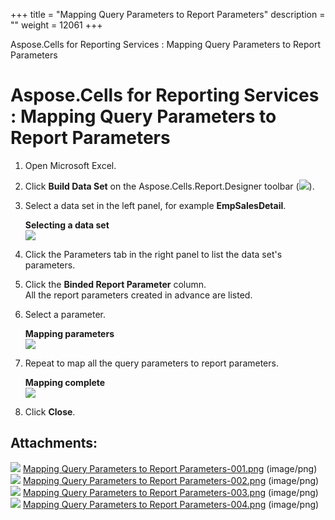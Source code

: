 +++
title = "Mapping Query Parameters to Report Parameters" 
description = "" 
weight = 12061 
+++

Aspose.Cells for Reporting Services : Mapping Query Parameters to Report Parameters  

# Aspose.Cells for Reporting Services : Mapping Query Parameters to Report Parameters


1.  Open Microsoft Excel.
2.  Click **Build Data Set** on the Aspose.Cells.Report.Designer toolbar (![](https://docs2.aspose.com/cells/reportingservices/attachments/6094958/6193284.png)).
3.  Select a data set in the left panel, for example **EmpSalesDetail**.  
      
    **Selecting a data set**  
    ![](https://docs2.aspose.com/cells/reportingservices/attachments/6094958/6193283.png)  
      
    
4.  Click the Parameters tab in the right panel to list the data set's parameters.
5.  Click the **Binded Report Parameter** column.  
    All the report parameters created in advance are listed.
6.  Select a parameter.  
      
    **Mapping parameters**  
    ![](https://docs2.aspose.com/cells/reportingservices/attachments/6094958/6193282.png)  
      
    
7.  Repeat to map all the query parameters to report parameters.  
      
    **Mapping complete**  
    ![](https://docs2.aspose.com/cells/reportingservices/attachments/6094958/6193289.png)
8.  Click **Close**.

## Attachments:

![](https://docs2.aspose.com/cells/reportingservices/images/icons/bullet_blue.gif) [Mapping Query Parameters to Report Parameters-001.png](https://docs2.aspose.com/cells/reportingservices/attachments/6094958/6193284.png) (image/png)  
![](https://docs2.aspose.com/cells/reportingservices/images/icons/bullet_blue.gif) [Mapping Query Parameters to Report Parameters-002.png](https://docs2.aspose.com/cells/reportingservices/attachments/6094958/6193283.png) (image/png)  
![](https://docs2.aspose.com/cells/reportingservices/images/icons/bullet_blue.gif) [Mapping Query Parameters to Report Parameters-003.png](https://docs2.aspose.com/cells/reportingservices/attachments/6094958/6193282.png) (image/png)  
![](https://docs2.aspose.com/cells/reportingservices/images/icons/bullet_blue.gif) [Mapping Query Parameters to Report Parameters-004.png](https://docs2.aspose.com/cells/reportingservices/attachments/6094958/6193289.png) (image/png)  

